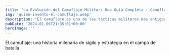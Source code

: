 ```yaml
---
title: 'La Evolución del Camuflaje Militar: Una Guía Completa - Camuflaje Militar'
img: 'quien-invento-el-camuflaje.webp'
description: 'El camuflaje es una de las tácticas militares más antiguas y versátiles, con una historia que se remonta a siglos atrás. Desde sus humildes comienzos, cuando'
pubDate: '2024-01-06T21:35:01+00:00'
heroImage: ''
---
```

    
  El camuflaje: una historia milenaria de sigilo y estrategia en el campo de batalla
  